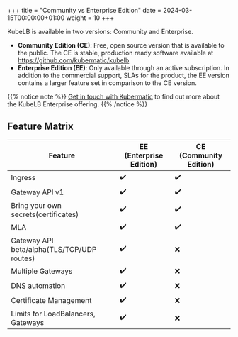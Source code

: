 +++
title = "Community vs Enterprise Edition"
date = 2024-03-15T00:00:00+01:00
weight = 10
+++

KubeLB is available in two versions: Community and Enterprise.

- **Community Edition (CE)**: Free, open source version that is available to the public. The CE is stable, production ready software available at <https://github.com/kubermatic/kubelb>
- **Enterprise Edition (EE)**: Only available through an active subscription. In addition to the commercial support, SLAs for the product, the EE version contains a larger feature set in comparison to the CE version.

{{% notice note %}}
[Get in touch with Kubermatic](mailto:sales@kubermatic.com) to find out more about the KubeLB Enterprise offering.
{{% /notice %}}

## Feature Matrix

| Feature                       | EE (Enterprise Edition) | CE (Community Edition) |
|-------------------------------|--------------------------|-------------------------|
| Ingress                 | ✔️                        | ✔️                       |
| Gateway API v1                  | ✔️                        | ✔️                       |
| Bring your own secrets(certificates)                  | ✔️                        | ✔️                       |
| MLA                | ✔️                        | ✔️                       |
| Gateway API beta/alpha(TLS/TCP/UDP routes)                | ✔️                       | ❌                       |
| Multiple Gateways                  | ✔️                        | ❌                        |
| DNS automation                  | ✔️                        | ❌                       |
| Certificate Management                  | ✔️                        | ❌                       |
| Limits for LoadBalancers, Gateways                 | ✔️                        | ❌                       |
